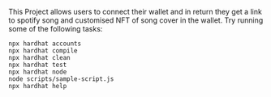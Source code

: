 This Project allows users to connect their wallet and in return they get a link to spotify song and customised NFT of song cover in the wallet.
Try running some of the following tasks:

```shell
npx hardhat accounts
npx hardhat compile
npx hardhat clean
npx hardhat test
npx hardhat node
node scripts/sample-script.js
npx hardhat help
```
